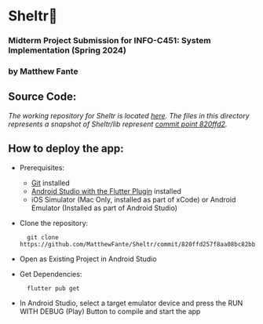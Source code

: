 # Sheltr🐾
### Midterm Project Submission for INFO-C451: System Implementation (Spring 2024)
### by Matthew Fante

## Source Code:
_The working repository for Sheltr is located [here](https://github.com/MatthewFante/Sheltr). The files in this directory represents a snapshot of Sheltr/lib represent [commit point 820ffd2](https://github.com/MatthewFante/Sheltr/commit/820ffd257f8aa08bc82bb0b20ad58a3aa770f9d4)._

## How to deploy the app:
* Prerequisites:
  * [Git](https://git-scm.com/book/en/v2/Getting-Started-Installing-Git) installed
  * [Android Studio with the Flutter Plugin](https://docs.flutter.dev/get-started/install) installed
  * iOS Simulator (Mac Only, installed as part of xCode) or Android Emulator (Installed as part of Android Studio)

* Clone the repository: 

        git clone https://github.com/MatthewFante/Sheltr/commit/820ffd257f8aa08bc82bb0b20ad58a3aa770f9d4`
* Open as Existing Project in Android Studio
* Get Dependencies:

        flutter pub get


* In Android Studio, select a target emulator device and press the RUN WITH DEBUG (Play) Button to compile and start the app 


